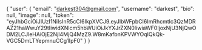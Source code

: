 {
  "user": {
  "email": "darkest304@gmail.com",
  "username": "darkest",
  "bio": null,
  "image": null,
  "token": "eyJhbGciOiJIUzI1NiIsInR5cCI6IkpXVCJ9.eyJlbWFpbCI6ImRhcmtlc3QzMDRAZ21haWwuY29tIiwidXNlcm5hbWUiOiJkYXJrZXN0IiwiaWF0IjoxNjU3NjQwODM2LCJleHAiOjE2NjI4MjQ4MzZ9.W8mKafbnKPVWYOqIQkQk-VGC5DmLTYepmnuCCg1IpF0"
    }
}
